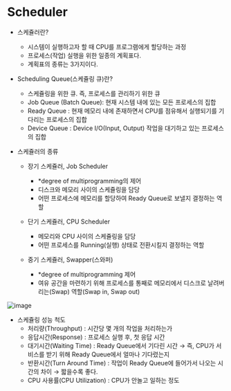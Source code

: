 # Scheduler

- 스케쥴러란?
    - 시스템이 실행하고자 할 때 CPU를 프로그램에게 할당하는 과정
    - 프로세스(작업) 실행을 위한 일종의 계획표다.
    - 계획표의 종류는 3가지이다.
    
- Scheduling Queue(스케쥴링 큐)란?
    - 스케쥴링을 위한 큐. 즉, 프로세스를 관리하기 위한 큐
    - Job Queue (Batch Queue): 현재 시스템 내에 있는 모든 프로세스의 집합
    - Ready Queue : 현재 메모리 내에 존재하면서 CPU를 점유해서 실행되기를 기다리는 프로세스의 집합
    - Device Queue : Device I/O(Input, Output) 작업을 대기하고 있는 프로세스의 집합
    
- 스케쥴러의 종류
    - 장기 스케쥴러, Job Scheduler
        - *degree of multiprogramming의 제어
        - 디스크와 메모리 사이의 스케쥴링을 담당
        - 어떤 프로세스에 메모리를 할당하여 Ready Queue로 보낼지 결정하는 역할
        
    - 단기 스케쥴러, CPU Scheduler
        - 메모리와 CPU 사이의 스케쥴링을 담당
        - 어떤 프로세스를 Running(실행) 상태로 전환시킬지 결정하는 역할
        
    - 중기 스케쥴러, Swapper(스와퍼)
        - *degree of multiprogramming 제어
        - 여유 공간을 마련하기 위해 프로세스를 통째로 메모리에서 디스크로 날려버리는(Swap) 역할(Swap in, Swap out)

![image](https://user-images.githubusercontent.com/46801877/156302799-e0e7b29f-265b-490b-adbf-102957fbbd0f.png)

- 스케쥴링 성능 척도
    - 처리량(Throughput) : 시간당 몇 개의 작업을 처리하는가
    - 응답시간(Response) : 프로세스 실행 후, 첫 응답 시간
    - 대기시간(Waiting Time) : Ready Queue에서 기다린 시간 → 즉, CPU가 서비스를 받기 위해 Ready Queue에서 얼마나 기다렸는지
    - 반환시간(Turn Around Time) : 작업이 Ready Queue에 들어가서 나오는 시간의 차이 → 짧을수록 좋다.
    - CPU 사용률(CPU Utilization) : CPU가 안놀고 일하는 정도
